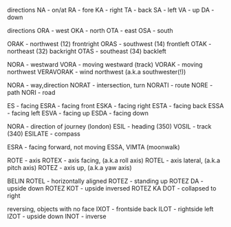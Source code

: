 directions
NA - on/at
RA - fore
KA - right
TA - back
SA - left
VA - up
DA - down

directions
ORA - west
OKA - north
OTA - east
OSA - south

ORAK - northwest (12) frontright
ORAS - southwest (14) frontleft
OTAK - northeast (32) backright
OTAS - southeast (34) backleft

NORA - westward
VORA - moving westward (track)
VORAK - moving northwest
VERAVORAK - wind northwest (a.k.a southwester(!))

NORA - way,direction
NORAT - intersection, turn
NORATI - route
NORE - path
NORI - road

ES - facing
ESRA - facing front
ESKA - facing right
ESTA - facing back
ESSA - facing left
ESVA - facing up
ESDA - facing down

NORA - direction of journey (london)
ESIL - heading (350)
VOSIL - track (340)
ESILATE - compass

ESRA - facing forward, not moving
ESSA, VIMTA (moonwalk)

ROTE - axis
ROTEX - axis facing, (a.k.a roll axis)
ROTEL - axis lateral, (a.k.a pitch axis)
ROTEZ - axis up, (a.k.a yaw axis)

BELIN ROTEL - horizontally aligned
ROTEZ - standing up
ROTEZ  DA - upside down
ROTEZ KOT - upside inversed
ROTEZ KA DOT - collapsed to right

reversing, objects with no face
IXOT - frontside back
ILOT - rightside left
IZOT - upside down 
INOT - inverse



